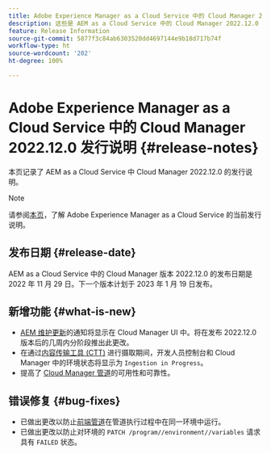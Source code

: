 ```yaml
---
title: Adobe Experience Manager as a Cloud Service 中的 Cloud Manager 2022.12.0 发行说明
description: 这些是 AEM as a Cloud Service 中的 Cloud Manager 2022.12.0 发行说明。
feature: Release Information
source-git-commit: 5877f3c84ab6303520dd4697144e9b18d717b74f
workflow-type: ht
source-wordcount: '202'
ht-degree: 100%

---
```



# Adobe Experience Manager as a Cloud Service 中的 Cloud Manager 2022.12.0 发行说明 {#release-notes}

本页记录了 AEM as a Cloud Service 中 Cloud Manager 2022.12.0 的发行说明。

>[!NOTE]
>
>请参阅[本页](/help/release-notes/release-notes-cloud/release-notes-current.md)，了解 Adobe Experience Manager as a Cloud Service 的当前发行说明。

## 发布日期 {#release-date}

AEM as a Cloud Service 中的 Cloud Manager 版本 2022.12.0 的发布日期是 2022 年 11 月 29 日。下一个版本计划于 2023 年 1 月 19 日发布。

## 新增功能 {#what-is-new}

* [AEM 维护更新](/help/overview/what-is-new-and-different.md#aem-updates)的通知将显示在 Cloud Manager UI 中。将在发布 2022.12.0 版本后的几周内分阶段推出此更改。
* 在通过[内容传输工具 (CTT)](/help/journey-migration/content-transfer-tool/using-content-transfer-tool/overview-content-transfer-tool.md) 进行摄取期间，开发人员控制台和 Cloud Manager 中的环境状态将显示为 `Ingestion in Progress`。
* 提高了 [Cloud Manager 管道](/help/implementing/cloud-manager/configuring-pipelines/introduction-ci-cd-pipelines.md)的可用性和可靠性。

## 错误修复 {#bug-fixes}

* 已做出更改以防止[前端管道](/help/implementing/cloud-manager/configuring-pipelines/introduction-ci-cd-pipelines.md#front-end)在管道执行过程中在同一环境中运行。
* 已做出更改以防止对环境的 `PATCH /program//environment//variables` 请求具有 `FAILED` 状态。
